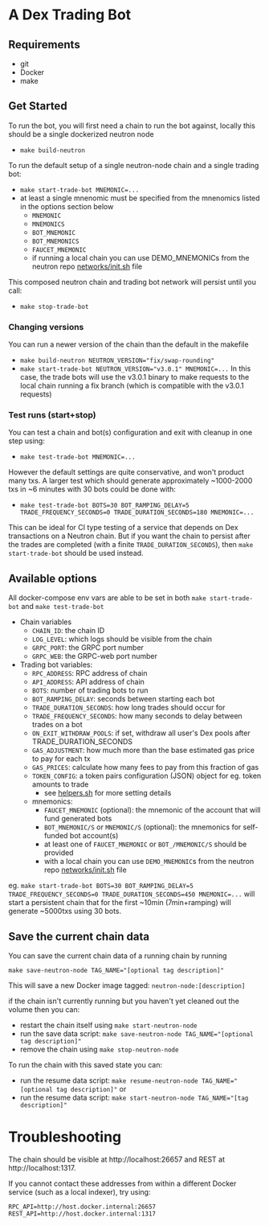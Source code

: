 # A Dex Trading Bot

## Requirements
- git
- Docker
- make

## Get Started
To run the bot, you will first need a chain to run the bot against,
locally this should be a single dockerized neutron node
- `make build-neutron`

To run the default setup of a single neutron-node chain and a single trading bot:
- `make start-trade-bot MNEMONIC=...`
- at least a single mnenomic must be specified from the mnenomics listed in the options section below
    - `MNEMONIC`
    - `MNEMONICS`
    - `BOT_MNEMONIC`
    - `BOT_MNEMONICS`
    - `FAUCET_MNEMONIC`
    - if running a local chain you can use DEMO_MNEMONICs from the neutron repo [networks/init.sh](https://github.com/neutron-org/neutron/blob/v3.0.0/network/init.sh#L19-L21) file

This composed neutron chain and trading bot network will persist until you call:
- `make stop-trade-bot`

### Changing versions
You can run a newer version of the chain than the default in the makefile
- `make build-neutron NEUTRON_VERSION="fix/swap-rounding"`
- `make start-trade-bot NEUTRON_VERSION="v3.0.1" MNEMONIC=...`
In this case, the trade bots will use the v3.0.1 binary to make requests to the
local chain running a fix branch (which is compatible with the v3.0.1 requests)

### Test runs (start+stop)
You can test a chain and bot(s) configuration and exit with cleanup in one step using:
- `make test-trade-bot MNEMONIC=...`

However the default settings are quite conservative, and won't product many txs.
A larger test which should generate approximately ~1000-2000 txs in ~6 minutes with 30 bots could be done with:
- `make test-trade-bot BOTS=30 BOT_RAMPING_DELAY=5 TRADE_FREQUENCY_SECONDS=0 TRADE_DURATION_SECONDS=180 MNEMONIC=...`

This can be ideal for CI type testing of a service that depends on Dex transactions on a Neutron chain.
But if you want the chain to persist after the trades are completed (with a finite `TRADE_DURATION_SECONDS`),
then `make start-trade-bot` should be used instead.

## Available options

All docker-compose env vars are able to be set in both `make start-trade-bot` and `make test-trade-bot`
- Chain variables
    - `CHAIN_ID`: the chain ID
    - `LOG_LEVEL`: which logs should be visible from the chain
    - `GRPC_PORT`: the GRPC port number
    - `GRPC_WEB`: the GRPC-web port number
- Trading bot variables:
    - `RPC_ADDRESS`: RPC address of chain
    - `API_ADDRESS`: API address of chain
    - `BOTS`: number of trading bots to run
    - `BOT_RAMPING_DELAY`: seconds between starting each bot
    - `TRADE_DURATION_SECONDS`: how long trades should occur for
    - `TRADE_FREQUENCY_SECONDS`: how many seconds to delay between trades on a bot
    - `ON_EXIT_WITHDRAW_POOLS`: if set, withdraw all user's Dex pools after TRADE_DURATION_SECONDS
    - `GAS_ADJUSTMENT`: how much more than the base estimated gas price to pay for each tx
    - `GAS_PRICES`: calculate how many fees to pay from this fraction of gas
    - `TOKEN_CONFIG`: a token pairs configuration (JSON) object for eg. token amounts to trade
        - see [helpers.sh](https://github.com/neutron-org/dex-trading-bot/blob/e0f6f7128182b9dce2a54abbee279219ae8dc9fc/scripts/helpers.sh#L41-L59) for more setting details
    - mnemonics:
        - `FAUCET_MNEMONIC` (optional): the mnemonic of the account that will fund generated bots
        - `BOT_MNEMONIC/S` or `MNEMONIC/S` (optional): the mnemonics for self-funded bot account(s)
        - at least one of `FAUCET_MNEMONIC` or `BOT_/MNEMONIC/S` should be provided
        - with a local chain you can use `DEMO_MNEMONIC`s from the neutron repo [networks/init.sh](https://github.com/neutron-org/neutron/blob/v3.0.0/network/init.sh#L19-L21) file

eg. `make start-trade-bot BOTS=30 BOT_RAMPING_DELAY=5 TRADE_FREQUENCY_SECONDS=0 TRADE_DURATION_SECONDS=450 MNEMONIC=...`
will start a persistent chain that for the first ~10min (7min+ramping) will generate ~5000txs using 30 bots.

## Save the current chain data

You can save the current chain data of a running chain by running
```shell
make save-neutron-node TAG_NAME="[optional tag description]"
```
This will save a new Docker image tagged: `neutron-node:[description]`

if the chain isn't currently running but you haven't yet cleaned out the volume
then you can:
- restart the chain itself using `make start-neutron-node`
- run the save data script: `make save-neutron-node TAG_NAME="[optional tag description]"`
- remove the chain using `make stop-neutron-node`

To run the chain with this saved state you can:
- run the resume data script: `make resume-neutron-node TAG_NAME="[optional tag description]"` or
- run the resume data script: `make start-neutron-node TAG_NAME="[tag description]"`

# Troubleshooting

The chain should be visible at http://localhost:26657 and REST at http://localhost:1317.

If you cannot contact these addresses from within a different Docker service (such as a local indexer), try using:
```
RPC_API=http://host.docker.internal:26657
REST_API=http://host.docker.internal:1317
```
